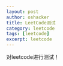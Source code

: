 ```yaml
---
layout: post 
author: oshacker
title: LeetCode测试
category: leetcode
tags: [leetcode]
excerpt: leetcode
---
```



对leetcode进行测试！